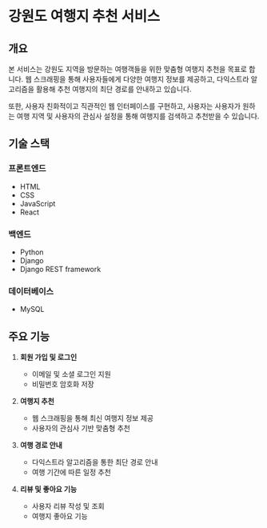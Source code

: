# 강원도 여행지 추천 서비스

## 개요
  본 서비스는 강원도 지역을 방문하는 여행객들을 위한 맞춤형 여행지 추천을 목표로 합니다. 
웹 스크래핑을 통해 사용자들에게 다양한 여행지 정보를 제공하고, 다익스트라 알고리즘을 활용해 추천 여행지의 최단 경로를 안내하고 있습니다. 

  또한, 사용자 친화적이고 직관적인 웹 인터페이스를 구현하고, 사용자는 사용자가 원하는 여행 지역 및 사용자의 관심사 설정을 통해 여행지를 검색하고 추천받을 수 있습니다.


## 기술 스택

### 프론트엔드
- HTML
- CSS
- JavaScript
- React

### 백엔드
- Python
- Django
- Django REST framework

### 데이터베이스
- MySQL


## 주요 기능

1. **회원 가입 및 로그인**
   - 이메일 및 소셜 로그인 지원
   - 비밀번호 암호화 저장

2. **여행지 추천**
   - 웹 스크래핑을 통해 최신 여행지 정보 제공
   - 사용자의 관심사 기반 맞춤형 추천

3. **여행 경로 안내**
   - 다익스트라 알고리즘을 통한 최단 경로 안내
   - 여행 기간에 따른 일정 추천

4. **리뷰 및 좋아요 기능**
   - 사용자 리뷰 작성 및 조회
   - 여행지 좋아요 기능
